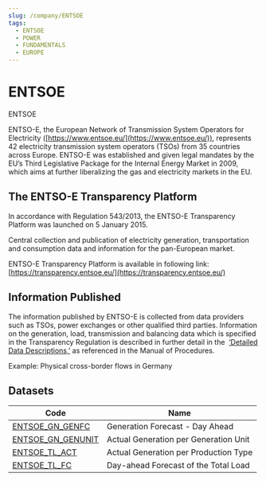 ```yaml
---
slug: /company/ENTSOE
tags:
  - ENTSOE
  - POWER
  - FUNDAMENTALS
  - EUROPE
---
```

ENTSOE
=========

ENTSOE  

ENTSO-E, the European Network of Transmission System Operators for Electricity ([https://www.entsoe.eu/](https://www.entsoe.eu/)), represents 42 electricity transmission system operators (TSOs) from 35 countries across Europe. ENTSO-E was established and given legal mandates by the EU’s Third Legislative Package for the Internal Energy Market in 2009, which aims at further liberalizing the gas and electricity markets in the EU.

## The ENTSO-E Transparency Platform

In accordance with Regulation 543/2013, the ENTSO-E Transparency Platform was launched on 5 January 2015.

Central collection and publication of electricity generation, transportation and consumption data and information for the pan-European market.

ENTSO-E Transparency Platform is available in following link: [https://transparency.entsoe.eu/](https://transparency.entsoe.eu/)

## Information Published

The information published by ENTSO-E is collected from data providers such as TSOs, power exchanges or other qualified third parties. Information on the generation, load, transmission and balancing data which is specified in the Transparency Regulation is described in further detail in the  [‘Detailed Data Descriptions,’](https://www.entsoe.eu/fileadmin/user_upload/_library/resources/Transparency/02_MoP%20Ref02%20-%20DDD_V2R5.pdf) as referenced in the Manual of Procedures.

Example: Physical cross-border flows in Germany

## Datasets

|Code|Name|
|-|-|
|[ENTSOE_GN_GENFC](/docs/dataset/ENTSOE_GN_GENFC)|Generation Forecast - Day Ahead|
|[ENTSOE_GN_GENUNIT](/docs/dataset/ENTSOE_GN_GENUNIT)|Actual Generation per Generation Unit|
|[ENTSOE_TL_ACT](/docs/dataset/ENTSOE_TL_ACT)|Actual Generation per Production Type|
|[ENTSOE_TL_FC](/docs/dataset/ENTSOE_TL_FC)|Day-ahead Forecast of the Total Load|
